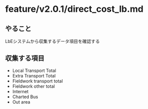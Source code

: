 # feature/v2.0.1/direct_cost_lb.md
## やること
LbEシステムから収集するデータ項目を確認する

## 収集する項目
- Local Transport Total
- Extra Transport Total
- Fieldwork transport total
- Fieldwork other total
- Internet
- Charted Bus
- Out area

